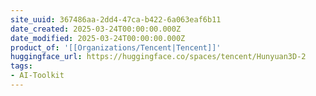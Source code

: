 ```yaml
---
site_uuid: 367486aa-2dd4-47ca-b422-6a063eaf6b11
date_created: 2025-03-24T00:00:00.000Z
date_modified: 2025-03-24T00:00:00.000Z
product_of: '[[Organizations/Tencent|Tencent]]'
huggingface_url: https://huggingface.co/spaces/tencent/Hunyuan3D-2
tags:
- AI-Toolkit
---
```


